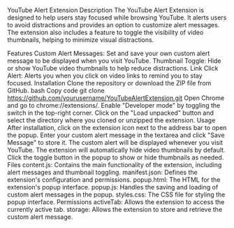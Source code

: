 YouTube Alert Extension
Description
The YouTube Alert Extension is designed to help users stay focused while browsing YouTube. It alerts users to avoid distractions and provides an option to customize alert messages. The extension also includes a feature to toggle the visibility of video thumbnails, helping to minimize visual distractions.

Features
Custom Alert Messages: Set and save your own custom alert message to be displayed when you visit YouTube.
Thumbnail Toggle: Hide or show YouTube video thumbnails to help reduce distractions.
Link Click Alert: Alerts you when you click on video links to remind you to stay focused.
Installation
Clone the repository or download the ZIP file from GitHub.
bash
Copy code
git clone https://github.com/yourusername/YouTubeAlertExtension.git
Open Chrome and go to chrome://extensions/.
Enable "Developer mode" by toggling the switch in the top-right corner.
Click on the "Load unpacked" button and select the directory where you cloned or unzipped the extension.
Usage
After installation, click on the extension icon next to the address bar to open the popup.
Enter your custom alert message in the textarea and click "Save Message" to store it.
The custom alert will be displayed whenever you visit YouTube.
The extension will automatically hide video thumbnails by default. Click the toggle button in the popup to show or hide thumbnails as needed.
Files
content.js: Contains the main functionality of the extension, including alert messages and thumbnail toggling.
manifest.json: Defines the extension's configuration and permissions.
popup.html: The HTML for the extension's popup interface.
popup.js: Handles the saving and loading of custom alert messages in the popup.
styles.css: The CSS file for styling the popup interface.
Permissions
activeTab: Allows the extension to access the currently active tab.
storage: Allows the extension to store and retrieve the custom alert message.